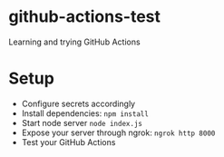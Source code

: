 # github-actions-test
Learning and trying GitHub Actions

# Setup
- Configure secrets accordingly
- Install dependencies: `npm install`
- Start node server `node index.js`
- Expose your server through ngrok: `ngrok http 8000`
- Test your GitHub Actions
